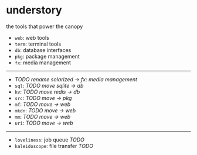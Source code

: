 # understory
the tools that power the canopy

* `web`: web tools
* `term`: terminal tools
* `db`: database interfaces
* `pkg`: package management
* `fx`: media management

---

* *TODO rename solarized -> fx: media management*
* `sql`: *TODO move sqlite -> db*
* `kv`:  *TODO move redis -> db*
* `src`: *TODO move -> pkg*
* `mf`: *TODO move -> web*
* `mkdn`: *TODO move -> web*
* `mm`: *TODO move -> web*
* `uri`: *TODO move -> web*

---

* `loveliness`: job queue *TODO*
* `kaleidoscope`: file transfer *TODO*
